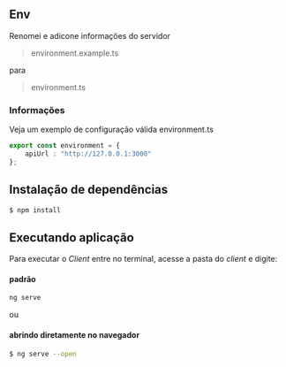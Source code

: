 ## Env
Renomei e adicone informações do servidor
> environment.example.ts

para

> environment.ts

### Informações
Veja um exemplo de configuração válida environment.ts
``` typescript
export const environment = {
    apiUrl : "http://127.0.0.1:3000"
};
```
## Instalação de dependências

```bash
$ npm install
```

## Executando aplicação
Para executar o _Client_ entre no terminal, acesse a pasta do _client_ e digite:

#### padrão
```bash
ng serve
```
ou
#### abrindo diretamente no navegador
```bash
$ ng serve --open
```




